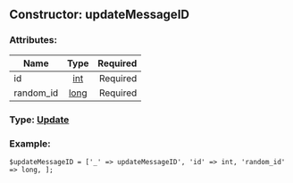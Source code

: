## Constructor: updateMessageID  

### Attributes:

| Name     |    Type       | Required |
|----------|:-------------:|---------:|
|id|[int](../types/int.md) | Required|
|random\_id|[long](../types/long.md) | Required|


### Type: [Update](../types/Update.md)

### Example:


```
$updateMessageID = ['_' => updateMessageID', 'id' => int, 'random_id' => long, ];
```